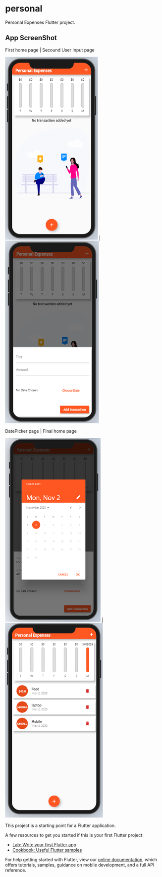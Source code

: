 # personal

Personal Expenses Flutter project.

## App ScreenShot

First home page | Secound User Input page

![home](/images/a.png) | ![Input](/images/b.png)

 DatePicker page | Final home page

![Date](/images/c.png) | ![home](/images/d.png)


This project is a starting point for a Flutter application.

A few resources to get you started if this is your first Flutter project:

- [Lab: Write your first Flutter app](https://flutter.dev/docs/get-started/codelab)
- [Cookbook: Useful Flutter samples](https://flutter.dev/docs/cookbook)

For help getting started with Flutter, view our
[online documentation](https://flutter.dev/docs), which offers tutorials,
samples, guidance on mobile development, and a full API reference.
